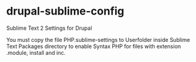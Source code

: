 drupal-sublime-config
=====================

Sublime Text 2 Settings for Drupal

You must copy the file PHP.sublime-settings to Userfolder inside Sublime Text Packages directory to enable Syntax PHP for files with extension .module, install and inc.